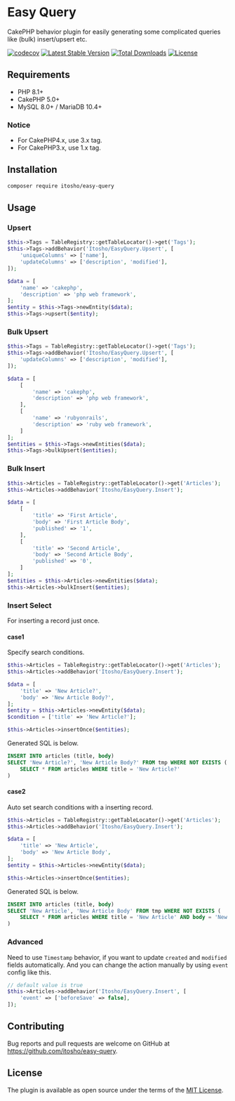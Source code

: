 # Easy Query
CakePHP behavior plugin for easily generating some complicated queries like (bulk) insert/upsert etc.

[![codecov](https://codecov.io/gh/itosho/easy-query/branch/master/graph/badge.svg)](https://codecov.io/gh/itosho/easy-query)
[![Latest Stable Version](https://poser.pugx.org/itosho/easy-query/v/stable)](https://packagist.org/packages/itosho/easy-query)
[![Total Downloads](https://poser.pugx.org/itosho/easy-query/downloads)](https://packagist.org/packages/itosho/easy-query)
[![License](https://poser.pugx.org/itosho/easy-query/license)](https://packagist.org/packages/itosho/easy-query)

## Requirements
- PHP 8.1+
- CakePHP 5.0+
- MySQL 8.0+ / MariaDB 10.4+

### Notice
- For CakePHP4.x, use 3.x tag.
- For CakePHP3.x, use 1.x tag.

## Installation
```bash
composer require itosho/easy-query
```

## Usage

### Upsert
```php
$this->Tags = TableRegistry::getTableLocator()->get('Tags');
$this->Tags->addBehavior('Itosho/EasyQuery.Upsert', [
    'uniqueColumns' => ['name'],
    'updateColumns' => ['description', 'modified'],
]);

$data = [
    'name' => 'cakephp',
    'description' => 'php web framework',
];
$entity = $this->Tags->newEntity($data);
$this->Tags->upsert($entity);
```

### Bulk Upsert
```php
$this->Tags = TableRegistry::getTableLocator()->get('Tags');
$this->Tags->addBehavior('Itosho/EasyQuery.Upsert', [
    'updateColumns' => ['description', 'modified'],
]);

$data = [
    [
        'name' => 'cakephp',
        'description' => 'php web framework',
    ],
    [
        'name' => 'rubyonrails',
        'description' => 'ruby web framework',
    ]
];
$entities = $this->Tags->newEntities($data);
$this->Tags->bulkUpsert($entities);
```

### Bulk Insert
```php
$this->Articles = TableRegistry::getTableLocator()->get('Articles');
$this->Articles->addBehavior('Itosho/EasyQuery.Insert');

$data = [
    [
        'title' => 'First Article',
        'body' => 'First Article Body',
        'published' => '1',
    ],
    [
        'title' => 'Second Article',
        'body' => 'Second Article Body',
        'published' => '0',
    ]
];
$entities = $this->Articles->newEntities($data);
$this->Articles->bulkInsert($entities);
```

### Insert Select
For inserting a record just once.

#### case1
Specify search conditions.

```php
$this->Articles = TableRegistry::getTableLocator()->get('Articles');
$this->Articles->addBehavior('Itosho/EasyQuery.Insert');

$data = [
    'title' => 'New Article?',
    'body' => 'New Article Body?',
];
$entity = $this->Articles->newEntity($data);
$condition = ['title' => 'New Article?'];

$this->Articles->insertOnce($entities);
```

Generated SQL is below.

```sql
INSERT INTO articles (title, body)
SELECT 'New Article?', 'New Article Body?' FROM tmp WHERE NOT EXISTS (    
    SELECT * FROM articles WHERE title = 'New Article?'
)
```

#### case2
Auto set search conditions with a inserting record.

```php
$this->Articles = TableRegistry::getTableLocator()->get('Articles');
$this->Articles->addBehavior('Itosho/EasyQuery.Insert');

$data = [
    'title' => 'New Article',
    'body' => 'New Article Body',
];
$entity = $this->Articles->newEntity($data);

$this->Articles->insertOnce($entities);
```

Generated SQL is below.

```sql
INSERT INTO articles (title, body)
SELECT 'New Article', 'New Article Body' FROM tmp WHERE NOT EXISTS (    
    SELECT * FROM articles WHERE title = 'New Article' AND body = 'New Article Body'
)
```

### Advanced 
Need to use `Timestamp` behavior, if you want to update `created` and `modified` fields automatically.
And you can change the action manually by using `event` config like this.

```php
// default value is true
$this->Articles->addBehavior('Itosho/EasyQuery.Insert', [
    'event' => ['beforeSave' => false],
]);
```

## Contributing
Bug reports and pull requests are welcome on GitHub at https://github.com/itosho/easy-query.

## License
The plugin is available as open source under the terms of the [MIT License](http://opensource.org/licenses/MIT).
